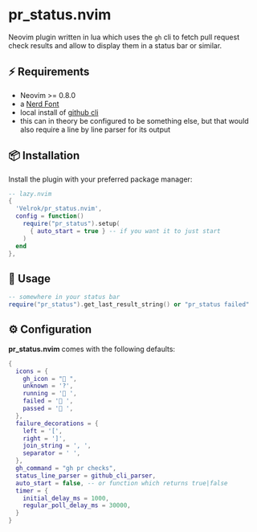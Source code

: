 # pr_status.nvim

Neovim plugin written in lua which uses the `gh` cli to fetch pull request check results and allow to display them in a status bar or similar.

## ⚡️ Requirements

- Neovim >= 0.8.0
- a [Nerd Font](https://www.nerdfonts.com/)
- local install of [github cli](https://github.com/cli/cli)
- this can in theory be configured to be something else, but that would also require a line by line parser for its output

## 📦 Installation

Install the plugin with your preferred package manager:

```lua
-- lazy.nvim
{
  'Velrok/pr_status.nvim',
  config = function()
    require("pr_status").setup(
      { auto_start = true } -- if you want it to just start
    )
  end
},
```

## 🧰 Usage

```lua
-- somewhere in your status bar
require("pr_status").get_last_result_string() or "pr_status failed"
```

## ⚙️ Configuration

**pr_status.nvim** comes with the following defaults:

```lua
{
  icons = {
    gh_icon = " ",
    unknown = '?',
    running = ' ',
    failed = ' ',
    passed = ' ',
  },
  failure_decorations = {
    left = '[',
    right = ']',
    join_string = ', ',
    separator = ' ',
  },
  gh_command = "gh pr checks",
  status_line_parser = github_cli_parser,
  auto_start = false, -- or function which returns true|false
  timer = {
    initial_delay_ms = 1000,
    regular_poll_delay_ms = 30000,
  }
}
```

